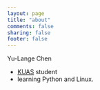 ```yaml
---
layout: page
title: "about"
comments: false
sharing: false
footer: false
---
```

Yu-Lange Chen

* [KUAS][] student
* learning Python and Linux.



[KUAS]: http://www.kuas.edu.tw/ "國立高雄應用科技大學"
